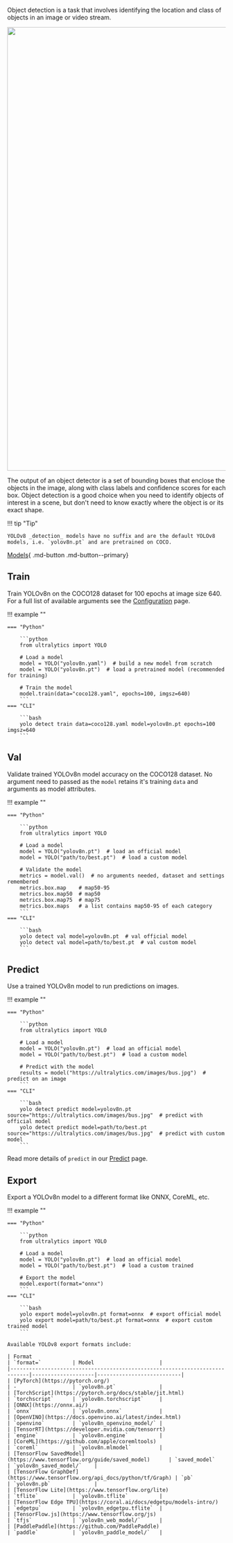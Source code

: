 Object detection is a task that involves identifying the location and class of objects in an image or video stream.

<img width="1024" src="https://user-images.githubusercontent.com/26833433/212094133-6bb8c21c-3d47-41df-a512-81c5931054ae.png">

The output of an object detector is a set of bounding boxes that enclose the objects in the image, along with class
labels
and confidence scores for each box. Object detection is a good choice when you need to identify objects of interest in a
scene, but don't need to know exactly where the object is or its exact shape.

!!! tip "Tip"

    YOLOv8 _detection_ models have no suffix and are the default YOLOv8 models, i.e. `yolov8n.pt` and are pretrained on COCO.

[Models](https://github.com/ultralytics/ultralytics/tree/main/ultralytics/models/v8){ .md-button .md-button--primary}

## Train

Train YOLOv8n on the COCO128 dataset for 100 epochs at image size 640. For a full list of available arguments see
the [Configuration](../cfg.md) page.

!!! example ""

    === "Python"
    
        ```python
        from ultralytics import YOLO
        
        # Load a model
        model = YOLO("yolov8n.yaml")  # build a new model from scratch
        model = YOLO("yolov8n.pt")  # load a pretrained model (recommended for training)
        
        # Train the model
        model.train(data="coco128.yaml", epochs=100, imgsz=640)
        ```
    === "CLI"
    
        ```bash
        yolo detect train data=coco128.yaml model=yolov8n.pt epochs=100 imgsz=640
        ```

## Val

Validate trained YOLOv8n model accuracy on the COCO128 dataset. No argument need to passed as the `model` retains it's
training `data` and arguments as model attributes.

!!! example ""

    === "Python"
    
        ```python
        from ultralytics import YOLO
        
        # Load a model
        model = YOLO("yolov8n.pt")  # load an official model
        model = YOLO("path/to/best.pt")  # load a custom model
        
        # Validate the model
        metrics = model.val()  # no arguments needed, dataset and settings remembered
        metrics.box.map    # map50-95
        metrics.box.map50  # map50
        metrics.box.map75  # map75
        metrics.box.maps   # a list contains map50-95 of each category
        ```
    === "CLI"
    
        ```bash
        yolo detect val model=yolov8n.pt  # val official model
        yolo detect val model=path/to/best.pt  # val custom model
        ```

## Predict

Use a trained YOLOv8n model to run predictions on images.

!!! example ""

    === "Python"
    
        ```python
        from ultralytics import YOLO
        
        # Load a model
        model = YOLO("yolov8n.pt")  # load an official model
        model = YOLO("path/to/best.pt")  # load a custom model
        
        # Predict with the model
        results = model("https://ultralytics.com/images/bus.jpg")  # predict on an image
        ```
    === "CLI"
    
        ```bash
        yolo detect predict model=yolov8n.pt source="https://ultralytics.com/images/bus.jpg"  # predict with official model
        yolo detect predict model=path/to/best.pt source="https://ultralytics.com/images/bus.jpg"  # predict with custom model
        ```
Read more details of `predict` in our [Predict](https://docs.ultralytics.com/predict/) page.

## Export

Export a YOLOv8n model to a different format like ONNX, CoreML, etc.

!!! example ""

    === "Python"
    
        ```python
        from ultralytics import YOLO
        
        # Load a model
        model = YOLO("yolov8n.pt")  # load an official model
        model = YOLO("path/to/best.pt")  # load a custom trained
        
        # Export the model
        model.export(format="onnx")
        ```
    === "CLI"
    
        ```bash
        yolo export model=yolov8n.pt format=onnx  # export official model
        yolo export model=path/to/best.pt format=onnx  # export custom trained model
        ```

    Available YOLOv8 export formats include:
    
    | Format                                                                     | `format=`          | Model                     |
    |----------------------------------------------------------------------------|--------------------|---------------------------|
    | [PyTorch](https://pytorch.org/)                                            | -                  | `yolov8n.pt`              |
    | [TorchScript](https://pytorch.org/docs/stable/jit.html)                    | `torchscript`      | `yolov8n.torchscript`     |
    | [ONNX](https://onnx.ai/)                                                   | `onnx`             | `yolov8n.onnx`            |
    | [OpenVINO](https://docs.openvino.ai/latest/index.html)                     | `openvino`         | `yolov8n_openvino_model/` |
    | [TensorRT](https://developer.nvidia.com/tensorrt)                          | `engine`           | `yolov8n.engine`          |
    | [CoreML](https://github.com/apple/coremltools)                             | `coreml`           | `yolov8n.mlmodel`         |
    | [TensorFlow SavedModel](https://www.tensorflow.org/guide/saved_model)      | `saved_model`      | `yolov8n_saved_model/`    |
    | [TensorFlow GraphDef](https://www.tensorflow.org/api_docs/python/tf/Graph) | `pb`               | `yolov8n.pb`              |
    | [TensorFlow Lite](https://www.tensorflow.org/lite)                         | `tflite`           | `yolov8n.tflite`          |
    | [TensorFlow Edge TPU](https://coral.ai/docs/edgetpu/models-intro/)         | `edgetpu`          | `yolov8n_edgetpu.tflite`  |
    | [TensorFlow.js](https://www.tensorflow.org/js)                             | `tfjs`             | `yolov8n_web_model/`      |
    | [PaddlePaddle](https://github.com/PaddlePaddle)                            | `paddle`           | `yolov8n_paddle_model/`   |
